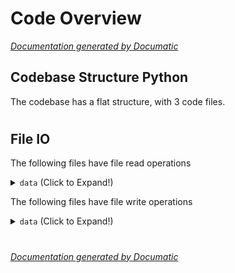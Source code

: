 # Code Overview

[_Documentation generated by Documatic_](https://www.documatic.com)

<!---Documatic-section-Codebase Structure Python-start--->
## Codebase Structure Python

The codebase has a flat structure, with 3 code files.

# #
<!---Documatic-section-Codebase Structure Python-end--->

<!---Documatic-section-File IO-start--->
## File IO

<!---Documatic-block-file_io-start--->
The following files have file read operations

<!---Documatic-block-data-start--->
<details>
	<summary><code>data</code> (Click to Expand!)</summary>

* data.data_prep_util
* data.gen_h5
* data.indoor3d_util
</details>
<!---Documatic-block-data-end--->

The following files have file write operations

<!---Documatic-block-data-start--->
<details>
	<summary><code>data</code> (Click to Expand!)</summary>

* data.gen_h5
* data.indoor3d_util
</details>
<!---Documatic-block-data-end--->
<!---Documatic-block-file_io-end--->

# #
<!---Documatic-section-File IO-end--->

[_Documentation generated by Documatic_](https://www.documatic.com)